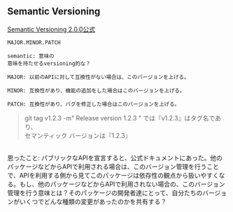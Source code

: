 ## Semantic Versioning
[Semantic Versioning 2.0.0公式](https://semver.org/spec/v2.0.0.html)
```
MAJOR.MINOR.PATCH
```
```
semantic: 意味の
意味を持たせるversioning的な？
```
```
MAJOR: 以前のAPIに対して互換性がない場合は、このバージョンを上げる。

MINOR: 互換性があり、機能の追加をした場合はこのバージョンを上げる。

PATCH: 互換性があり、バグを修正した場合はこのバージョンを上げる。
```
> git tag v1.2.3 -m" Release version 1.2.3 " では『v1.2.3』はタグ名であり、<br>
セマンティック バージョンは『1.2.3』

<br>
思ったこと: パブリックなAPIを宣言すると、公式ドキュメントにあった。他のパッケージなどからAPIで利用される場合は、このバージョン管理を行うことで、APIを利用する側から見てこのパッケージは依存性の観点から扱いやすくなる。もし、他のパッケージなどからAPIで利用されない場合の、このバージョン管理を行う意味とは？そのパッケージの開発者達にとって、自分たちのバージョンがいくつでどんな種類の変更があったのかを共有する？